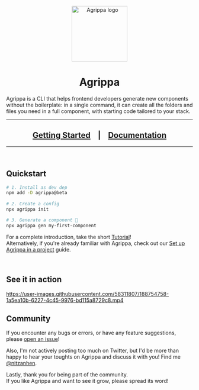 <p align="center">
  <img src="https://www.agrippa.dev/agrippa.svg" align="center" width="150px" alt="Agrippa logo" />
  <h1 display="inline" align="center"><strong>Agrippa</strong></h1>
</p>

Agrippa is a CLI that helps frontend developers generate new components without the boilerplate: in a single command, it can create all the folders and files you need in a full component, with starting code tailored to your stack.

<hr/>
  <h2 align="center">
    <strong>
      <a href="https://github.com/NitzanHen/agrippa">Getting Started</a>
      &nbsp;&nbsp;&nbsp;|&nbsp;&nbsp;&nbsp;
      <a href="https://github.com/NitzanHen/agrippa">Documentation</a>
    </strong>
  </h2>
<hr/>

<br/>

## Quickstart

```bash
# 1. Install as dev dep
npm add -D agrippa@beta
 
# 2. Create a config
npx agrippa init

# 3. Generate a component 🚀
npx agrippa gen my-first-component
```

For a complete introduction, take the short [Tutorial](https://www.agrippa.dev/getting-started/)! <br/>
Alternatively, if you're already familiar with Agrippa, check out our [Set up Agrippa in a project](https://www.agrippa.dev/guides/setup-agrippa-in-a-project/) guide.

<br/>

## See it in action

https://user-images.githubusercontent.com/58311807/188754758-1a5ea10b-6227-4c45-9976-bd115a8729c8.mp4

## Community

If you encounter any bugs or errors, or have any feature suggestions, please [open an issue](https://github.com/NitzanHen/agrippa/issues)!

Also, I'm not actively posting too much on Twitter, but I'd be more than happy to hear your toughts on Agrippa and discuss it with you! Find me [@nitzanhen](https://twitter.com/nitzanhen).

Lastly, thank you for being part of the community. <br/>
If you like Agrippa and want to see it grow, please spread its word!
